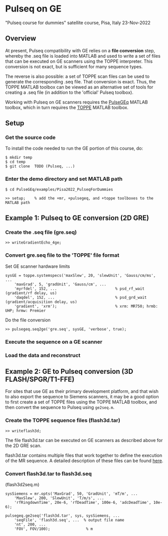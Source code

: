 # Pulseq on GE

"Pulseq course for dummies" satellite course, Pisa, Italy 23-Nov-2022

## Overview

At present, Pulseq compatibility with GE relies on a **file conversion** step, 
whereby the .seq file is loaded into MATLAB and used to write a set of files
that can be executed on GE scanners using the TOPPE interpreter.
This conversion is not exact, but is sufficient for many sequence types.

The reverse is also possible: a set of TOPPE scan files can be used to generate the
corresponding .seq file.
That conversion is exact.
Thus, the TOPPE MATLAB toolbox can be viewed as an alternative set of tools for creating a .seq file
(in addition to the 'official' Pulseq toolbox).

Working with Pulseq on GE scanners requires the
[PulseGEq](https://github.com/toppeMRI/PulseGEq)
MATLAB toolbox, which in turn requires the
[TOPPE](https://github.com/toppeMRI/toppe)
MATLAB toolbox.


## Setup

### Get the source code

To install the code needed to run the GE portion of this course, do:
```
$ mkdir temp
$ cd temp
$ git clone  TODO (Pulseq, ...)
```

### Enter the demo directory and set MATLAB path

```
$ cd PulseGEq/examples/Pisa2022_PulseqForDummies
```

```
>> setup;    % add the +mr, +pulsegeq, and +toppe toolboxes to the MATLAB path
```


## Example 1: Pulseq to GE conversion (2D GRE)

### Create the .seq file (gre.seq)
```
>> writeGradientEcho_4ge;
```


### Convert gre.seq file to the 'TOPPE' file format

Set GE scanner hardware limits 
```
sysGE = toppe.systemspecs('maxSlew', 20, 'slewUnit', 'Gauss/cm/ms', ...
    'maxGrad', 5, 'gradUnit', 'Gauss/cm', ...
    'myrfdel', 152, ...                          % psd_rf_wait (gradient/rf delay, us)
    'daqdel', 152, ...                           % psd_grd_wait (gradient/acquisition delay, us)
    'gradient', 'xrm');                          % xrm: MR750; hrmb: UHP; hrmw: Premier
```

Do the file conversion
```
>> pulsegeq.seq2ge('gre.seq', sysGE, 'verbose', true);
```


### Execute the sequence on a GE scanner


### Load the data and reconstruct


## Example 2: GE to Pulseq conversion (3D FLASH/SPGR/T1-FFE)

For sites that use GE as their primary development platform, 
and that wish to also export the sequence to Siemens scanners,
it may be a good option to first create a set of TOPPE files using the TOPPE MATLAB toolbox, 
and then convert the sequence to Pulseq using `ge2seq.m`.


### Create the TOPPE sequence files (flash3d.tar)

```
>> writeflash3d;
```

The file flash3d.tar can be executed on GE scanners as described above for the 2D GRE scan.

flash3d.tar contains multiple files that work together to define the execution of the MR sequence.
A detailed description of these files can be found
[here](https://github.com/toppeMRI/toppe/blob/main/Files.md).


### Convert flash3d.tar to flash3d.seq

(flash3d2seq.m)

```
sysSiemens = mr.opts('MaxGrad', 50, 'GradUnit', 'mT/m', ...
    'MaxSlew', 200, 'SlewUnit', 'T/m/s', ... 
    'rfRingdownTime', 20e-6, 'rfDeadTime', 100e-6, 'adcDeadTime', 10e-6);

pulsegeq.ge2seq('flash3d.tar', sys, sysSiemens, ...
    'seqFile', 'flash3d.seq', ...  % output file name
    'nt', 200, ...
    'FOV', FOV/100);                % m
```



